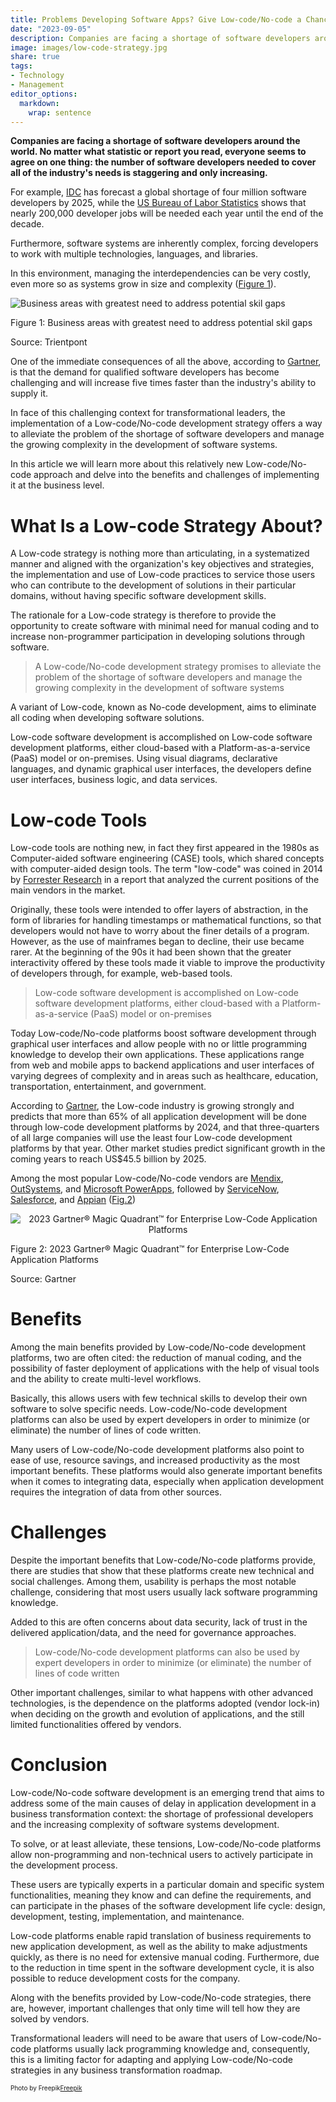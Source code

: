 ```yaml
---
title: Problems Developing Software Apps? Give Low-code/No-code a Chance
date: "2023-09-05"
description: Companies are facing a shortage of software developers around the world. The number of software developers needed to cover all of the industry's needs is staggering and only increasing. The implementation of a Low-code/No-code development strategy offers a way to alleviate the problem of the shortage of software developers and manage the growing complexity in the development of software systems.
image: images/low-code-strategy.jpg
share: true
tags:
- Technology
- Management
editor_options: 
  markdown: 
    wrap: sentence
---
```


**Companies are facing a shortage of software developers around the world. No matter what statistic or report you read, everyone seems to agree on one thing: the number of software developers needed to cover all of the industry's needs is staggering and only increasing.**

For example, [IDC](https://www.idc.com/) has forecast a global shortage of four million software developers by 2025, while the [US Bureau of Labor Statistics](https://www.bls.gov/) shows that nearly 200,000 developer jobs will be needed each year until the end of the decade.

Furthermore, software systems are inherently complex, forcing developers to work with multiple technologies, languages, and libraries.

In this environment, managing the interdependencies can be very costly, even more so as systems grow in size and complexity ([Figure 1](#market)).

<img src="index_files/low-code-strategy-1.png" alt="Business areas with greatest need to address potential skil gaps" id="market"/>

Figure 1: Business areas with greatest need to address potential skil gaps

Source: Trientpont


One of the immediate consequences of all the above, according to [Gartner](https://www.gartner.com/en), is that the demand for qualified software developers has become challenging and will increase five times faster than the industry's ability to supply it.

In face of this challenging context for transformational leaders, the implementation of a Low-code/No-code development strategy offers a way to alleviate the problem of the shortage of software developers and manage the growing complexity in the development of software systems.

In this article we will learn more about this relatively new Low-code/No-code approach and delve into the benefits and challenges of implementing it at the business level.

# What Is a Low-code Strategy About?

A Low-code strategy is nothing more than articulating, in a systematized manner and aligned with the organization's key objectives and strategies, the implementation and use of Low-code practices to service those users who can contribute to the development of solutions in their particular domains, without having specific software development skills.

The rationale for a Low-code strategy is therefore to provide the opportunity to create software with minimal need for manual coding and to increase non-programmer participation in developing solutions through software.

> A Low-code/No-code development strategy promises to alleviate the problem of the shortage of software developers and manage the growing complexity in the development of software systems

A variant of Low-code, known as No-code development, aims to eliminate all coding when developing software solutions.

Low-code software development is accomplished on Low-code software development platforms, either cloud-based with a Platform-as-a-service (PaaS) model or on-premises. Using visual diagrams, declarative languages, and dynamic graphical user interfaces, the developers define user interfaces, business logic, and data services.

# Low-code Tools

Low-code tools are nothing new, in fact they first appeared in the 1980s as Computer-aided software engineering (CASE) tools, which shared concepts with computer-aided design tools. The term "low-code" was coined in 2014 by [Forrester Research](https://www.forrester.com/) in a report that analyzed the current positions of the main vendors in the market.

Originally, these tools were intended to offer layers of abstraction, in the form of libraries for handling timestamps or mathematical functions, so that developers would not have to worry about the finer details of a program.
However, as the use of mainframes began to decline, their use became rarer.
At the beginning of the 90s it had been shown that the greater interactivity offered by these tools made it viable to improve the productivity of developers through, for example, web-based tools.

> Low-code software development is accomplished on Low-code software development platforms, either cloud-based with a Platform-as-a-service (PaaS) model or on-premises

Today Low-code/No-code platforms boost software development through graphical user interfaces and allow people with no or little programming knowledge to develop their own applications.
These applications range from web and mobile apps to backend applications and user interfaces of varying degrees of complexity and in areas such as healthcare, education, transportation, entertainment, and government.

According to [Gartner](https://www.gartner.com/en), the Low-code industry is growing strongly and predicts that more than 65% of all application development will be done through low-code development platforms by 2024, and that three-quarters of all large companies will use the least four Low-code development platforms by that year.
Other market studies predict significant growth in the coming years to reach US\$45.5 billion by 2025.

Among the most popular Low-code/No-code vendors are [Mendix](https://www.mendix.com/), [OutSystems](https://www.outsystems.com/), and [Microsoft PowerApps](https://powerapps.microsoft.com/), followed by [ServiceNow](https://www.servicenow.com/), [Salesforce](https://www.salesforce.com/), and [Appian](https://appian.com/) ([Fig.2](#quadrant))

<center><img src="index_files/low-code-strategy-2.png" alt="2023 Gartner® Magic Quadrant™ for Enterprise Low-Code Application Platforms" id="quadrant"/></center>

Figure 2: 2023 Gartner® Magic Quadrant™ for Enterprise Low-Code Application Platforms

Source: Gartner


# Benefits

Among the main benefits provided by Low-code/No-code development platforms, two are often cited: the reduction of manual coding, and the possibility of faster deployment of applications with the help of visual tools and the ability to create multi-level workflows.

Basically, this allows users with few technical skills to develop their own software to solve specific needs.
Low-code/No-code development platforms can also be used by expert developers in order to minimize (or eliminate) the number of lines of code written.

Many users of Low-code/No-code development platforms also point to ease of use, resource savings, and increased productivity as the most important benefits.
These platforms would also generate important benefits when it comes to integrating data, especially when application development requires the integration of data from other sources.

# Challenges

Despite the important benefits that Low-code/No-code platforms provide, there are studies that show that these platforms create new technical and social challenges.
Among them, usability is perhaps the most notable challenge, considering that most users usually lack software programming knowledge.

Added to this are often concerns about data security, lack of trust in the delivered application/data, and the need for governance approaches.

> Low-code/No-code development platforms can also be used by expert developers in order to minimize (or eliminate) the number of lines of code written

Other important challenges, similar to what happens with other advanced technologies, is the dependence on the platforms adopted (vendor lock-in) when deciding on the growth and evolution of applications, and the still limited functionalities offered by vendors.

# Conclusion

Low-code/No-code software development is an emerging trend that aims to address some of the main causes of delay in application development in a business transformation context: the shortage of professional developers and the increasing complexity of software systems development.

To solve, or at least alleviate, these tensions, Low-code/No-code platforms allow non-programming and non-technical users to actively participate in the development process.

These users are typically experts in a particular domain and specific system functionalities, meaning they know and can define the requirements, and can participate in the phases of the software development life cycle: design, development, testing, implementation, and maintenance.

Low-code platforms enable rapid translation of business requirements to new application development, as well as the ability to make adjustments quickly, as there is no need for extensive manual coding.
Furthermore, due to the reduction in time spent in the software development cycle, it is also possible to reduce development costs for the company.

Along with the benefits provided by Low-code/No-code strategies, there are, however, important challenges that only time will tell how they are solved by vendors.

Transformational leaders will need to be aware that users of Low-code/No-code platforms usually lack programming knowledge and, consequently, this is a limiting factor for adapting and applying Low-code/No-code strategies in any business transformation roadmap.

<p style= "font-size:10px;">Photo by Freepik<a href="https://www.freepik.es/vector-gratis/dibujado-mano-ilustracion-pagina-inicio-diseno-plano_21665021.htm#query=low%20code&position=20&from_view=search&track=ais">Freepik</a></p>